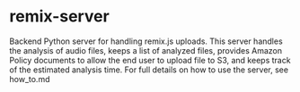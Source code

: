 remix-server
============

Backend Python server for handling remix.js uploads. This server handles the analysis of audio files, 
keeps a list of analyzed files, provides Amazon Policy documents to allow the end user to upload file to S3, 
and keeps track of the estimated analysis time.  For full details on how to use the server, see how_to.md

